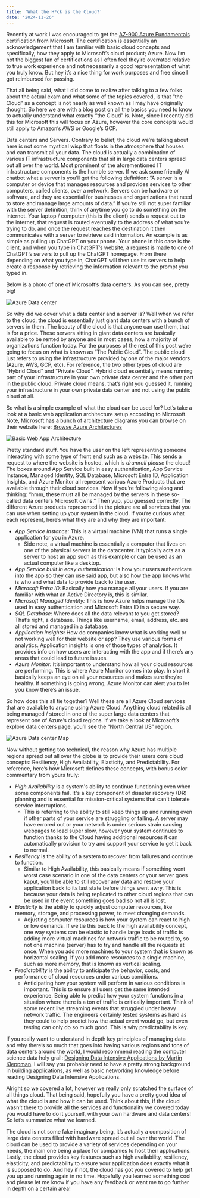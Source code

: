 ```yaml
---
title: 'What the H*ck is the Cloud?'
date: '2024-11-26'
---
```


Recently at work I was encouraged to get the [AZ-900 Azure Fundamentals](https://learn.microsoft.com/en-us/credentials/certifications/azure-fundamentals/?practice-assessment-type=certification) certification from Microsoft. The certification is essentially an acknowledgement that I am familiar with basic cloud concepts and specifically, how they apply to Microsoft’s cloud product; Azure. Now I’m not the biggest fan of certifications as I often feel they’re overrated relative to true work experience and not necessarily a good representation of what you truly know. But hey it’s a nice thing for work purposes and free since I got reimbursed for passing. 

That all being said, what I did come to realize after talking to a few folks about the actual exam and what some of the topics covered, is that “the Cloud” as a concept is not nearly as well known as I may have originally thought. So here we are with a blog post on all the basics you need to know to actually understand what exactly “the Cloud” is. Note, since I recently did this for Microsoft this will focus on Azure, however the core concepts would still apply to Amazon’s AWS or Google’s GCP. 

Data centers and Servers. Contrary to belief, the cloud we’re talking about here is not some mystical wisp that floats in the atmosphere that houses and can transmit all your data. The cloud is actually a combination of various IT infrastructure components that sit in large data centers spread out all over the world. Most prominent of the aforementioned IT infrastructure components is the humble server. If we ask some friendly AI chatbot what a server is you’ll get the following definition: “A server is a computer or device that manages resources and provides services to other computers, called clients, over a network. Servers can be hardware or software, and they are essential for businesses and organizations that need to store and manage large amounts of data.” If you’re still not super familiar with the server definition, think of anytime you go to do something on the internet. Your laptop / computer (this is the client) sends a request out to the internet, that request is routed eventually to the address of what you’re trying to do, and once the request reaches the destination it then communicates with a server to retrieve said information. An example is as simple as pulling up ChatGPT on your phone. Your phone in this case is the client, and when you type in ChatGPT’s website, a request is made to one of ChatGPT’s servers to pull up the ChatGPT homepage. From there depending on what you type in, ChatGPT will then use its servers to help create a response by retrieving the information relevant to the prompt you typed in. 

Below is a photo of one of Microsoft’s data centers. As you can see, pretty big!

![Azure Data center](/images/Azure_Datacenter_Photo.jpg "A photo of an Azure Data center")

So why did we cover what a data center and a server is? Well when we refer to the cloud, the cloud is essentially just giant data centers with a bunch of servers in them. The beauty of the cloud is that anyone can use them, that is for a price. These servers sitting in giant data centers are basically available to be rented by anyone and in most cases, how a majority of organizations function today. For the purposes of the rest of this post we’re going to focus on what is known as “The Public Cloud”. The public cloud just refers to using the infrastructure provided by one of the major vendors (Azure, AWS, GCP, etc). For reference, the two other types of cloud are “Hybrid Cloud” and “Private Cloud”. Hybrid cloud essentially means running part of your infrastructure in your own private data center and the other part in the public cloud. Private cloud means, that’s right you guessed it, running your infrastructure in your own private data center and not using the public cloud at all. 

So what is a simple example of what the cloud can be used for? Let’s take a look at a basic web application architecture setup according to Microsoft. Note, Microsoft has a bunch of architecture diagrams you can browse on their website here: [Browse Azure Architectures](https://learn.microsoft.com/en-us/azure/architecture/browse/)
 
![Basic Web App Architecture](/images/MSFT_Basic_Web_App_Architecture.jpg "A photo of Basic Web App Architecture")

Pretty standard stuff. You have the user on the left representing someone interacting with some type of front end such as a website. This sends a request to where the website is hosted, which is *drumroll please* the cloud! The boxes around App Service built in easy authentication, App Service Instance, Managed Identity, SQL Database, Microsoft Entra ID, Application Insights, and Azure Monitor all represent various Azure Products that are available through their cloud services. Now if you’re following along and thinking: “hmm, these must all be managed by the servers in these so-called data centers Microsoft owns.” Then yup, you guessed correctly. The different Azure products represented in the picture are all services that you can use when setting up your system in the cloud. If you’re curious what each represent, here’s what they are and why they are important:


- *App Service Instance:* This is a virtual machine (VM) that runs a single application for you in Azure. 
    - Side note, a virtual machine is essentially a computer that lives on one of the physical servers in the datacenter. It typically acts as a server to host an app such as this example or can be used as an actual computer like a desktop.
- *App Service built in easy authentication:* Is how your users authenticate into the app so they can use said app, but also how the app knows who is who and what data to provide back to the user. 
- *Microsoft Entra ID:* Basically how you manage all your users. If you are familiar with what an Active Directory is, this is similar.
- *Microsoft Managed Identity:* This is how Azure helps manage the IDs used in easy authentication and Microsoft Entra ID in a secure way.
- *SQL Database:* Where does all the data relevant to you get stored? That’s right, a database. Things like username, email, address, etc. are all stored and managed in a database.
- *Application Insights:* How do companies know what is working well or not working well for their website or app? They use various forms of analytics. Application insights is one of those types of analytics. It provides info on how users are interacting with the app and if there’s any areas that could lead to future issues.
- *Azure Monitor:* It’s important to understand how all your cloud resources are performing. This is where Azure Monitor comes into play. In short it basically keeps an eye on all your resources and makes sure they’re healthy. If something is going wrong, Azure Monitor can alert you to let you know there’s an issue. 

So how does this all tie together? Well these are all Azure Cloud services that are available to anyone using Azure Cloud. Anything cloud related is all being managed / stored in one of the super large data centers that represent one of Azure’s cloud regions. If we take a look at Microsoft’s explore data centers page, you’ll see the “North Central US” region.

![Azure Data center Map](/images/Azure_Datacenters_Map.jpg "A photo of the Azure Data center North America Region")

Now without getting too technical, the reason why Azure has multiple regions spread out all over the globe is to provide their users core cloud concepts: Resiliency, High Availability, Elasticity, and Predictability. For reference, here’s how Microsoft defines these concepts, with bonus color commentary from yours truly: 

- *High Availability* is a system's ability to continue functioning even when some components fail. It's a key component of disaster recovery (DR) planning and is essential for mission-critical systems that can't tolerate service interruptions.
    - This is referring to the ability to still keep things up and running even if other parts of your service are struggling or failing. A server may have errored out or your network is under serious strain causing webpages to load super slow, however your system continues to function thanks to the Cloud having additional resources it can automatically provision to try and support your service to get it back to normal.
- *Resiliency* is the ability of a system to recover from failures and continue to function.
    - Similar to High Availability, this basically means if something went worst case scenario in one of the data centers or your server goes kaput, you’ll be able to still recover any data and restore your application back to its last state before things went awry. This is because your data is being replicated to other cloud regions that can be used in the event something goes bad so not all is lost.
- *Elasticity* is the ability to quickly adjust computer resources, like memory, storage, and processing power, to meet changing demands.
    - Adjusting computer resources is how your system can react to high or low demands. If we tie this back to the high availability concept, one way systems can be elastic to handle large loads of traffic is adding more virtual machines for network traffic to be routed to, so not one machine (server) has to try and handle all the requests at once. When you add more machines to your system that is known as horizontal scaling. If you add more resources to a single machine, such as more memory, that is known as vertical scaling. 
- *Predictability* is the ability to anticipate the behavior, costs, and performance of cloud resources under various conditions.
    - Anticipating how your system will perform in various conditions is important. This is to ensure all users get the same intended experience. Being able to predict how your system functions in a situation where there is a ton of traffic is critically important. Think of some recent live streaming events that struggled under heavy network traffic. The engineers certainly tested systems as hard as they could to help predict how the actual event would go, but even testing can only do so much good. This is why predictability is key.

If you really want to understand in depth key principles of managing data and why there’s so much that goes into having various regions and tons of data centers around the world, I would recommend reading the computer science data holy grail: [Designing Data Intensive Applications by Martin Kleppman](https://www.oreilly.com/library/view/designing-data-intensive-applications/9781491903063/). I will say you probably need to have a pretty strong background in building applications, as well as basic networking knowledge before reading Designing Data Intensive Applications. 

Alright so we covered a lot, however we really only scratched the surface of all things cloud. That being said, hopefully you have a pretty good idea of what the cloud is and how it can be used. Think about this, if the cloud wasn’t there to provide all the services and functionality we covered today you would have to do it yourself, with your own hardware and data centers! So let’s summarize what we learned.

The cloud is not some fake imaginary being, it’s actually a composition of large data centers filled with hardware spread out all over the world. The cloud can be used to provide a variety of services depending on your needs, the main one being a place for companies to host their applications. Lastly, the cloud provides key features such as high availability, resiliency, elasticity, and predictability to ensure your application does exactly what it is supposed to do.  And hey if not, the cloud has got you covered to help get you up and running again in no time. Hopefully you learned something cool and please let me know if you have any feedback or want me to go further in depth on a certain area! 

